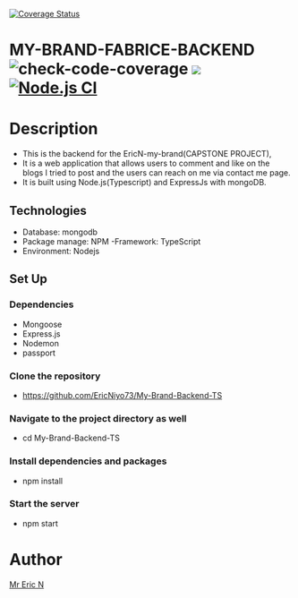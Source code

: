 [![Coverage Status](https://coveralls.io/repos/github/EricNiyo73/My-Brand-Backend-TS/badge.svg?branch=main)](https://coveralls.io/github/EricNiyo73/My-Brand-Backend-TS?branch=main)

# MY-BRAND-FABRICE-BACKEND ![check-code-coverage](https://img.shields.io/badge/code--coverage-98.14%25-brightgreen) <a href="https://codeclimate.com/github/FabCode67/MY-BRAND-FABRICE-BACKEND/maintainability"><img src="https://api.codeclimate.com/v1/badges/32fad206f1b3dc2e0a55/maintainability" /></a> [![Node.js CI](https://github.com/FabCode67/MY-BRAND-FABRICE-BACKEND/actions/workflows/node.js.yml/badge.svg)](https://github.com/FabCode67/MY-BRAND-FABRICE-BACKEND/actions/workflows/node.js.yml)

# Description

- This is the backend for the EricN-my-brand(CAPSTONE PROJECT),
- It is a web application that allows users to comment and like on the blogs I tried to post and the users can reach on me via contact me page.
- It is built using Node.js(Typescript) and ExpressJs with mongoDB.

## Technologies

- Database: mongodb
- Package manage: NPM
  -Framework: TypeScript
- Environment: Nodejs

## Set Up

### Dependencies

- Mongoose
- Express.js
- Nodemon
- passport

### Clone the repository

- https://github.com/EricNiyo73/My-Brand-Backend-TS

### Navigate to the project directory as well

- cd My-Brand-Backend-TS

### Install dependencies and packages

- npm install

### Start the server

- npm start

# Author

<a href="https://github.com/EricNiyo73">Mr Eric N</a>

